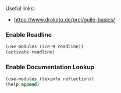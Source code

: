 

Useful links:
- https://www.draketo.de/proj/guile-basics/

### Enable Readline

```guile
(use-modules (ice-9 readline))
(activate-readline)
```

### Enable Documentation Lookup

```guile
(use-modules (texinfo reflection))
(help append)
```